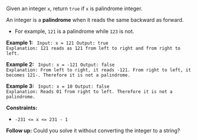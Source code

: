 Given an integer `x`, return `true` if `x` is palindrome integer.

An integer is a **palindrome** when it reads the same backward as forward.
- For example, `121` is a palindrome while `123` is not.

**Example 1:**
<code>
Input: x = 121
Output: true
Explanation: 121 reads as 121 from left to right and from right to left.
</code>

**Example 2:**
<code>
Input: x = -121
Output: false
Explanation: From left to right, it reads -121. From right to left, it becomes 121-. Therefore it is not a palindrome.
</code>

**Example 3:**
<code>
Input: x = 10
Output: false
Explanation: Reads 01 from right to left. Therefore it is not a palindrome.
</code>

**Constraints:**

- `-231 <= x <= 231 - 1`

**Follow up:** Could you solve it without converting the integer to a string?
